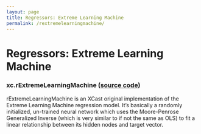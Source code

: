 ```yaml
---
layout: page
title: Regressors: Extreme Learning Machine 
permalink: /rextremelearningmachine/ 
---
```


# Regressors: Extreme Learning Machine 
### xc.rExtremeLearningMachine ([source code](https://github.com/kjhall01/xcast/blob/b1764eaa1bfaf17c85447f6571caf016a13b2915/src/estimators/regressors.py#L125)) 

rExtremeLearningMachine is an XCast original implementation of the Extreme Learning Machine regression model. It’s basically a randomly initialized, un-trained neural network which uses the Moore-Penrose Generalized Inverse (which is very similar to if not the same as OLS) to fit a linear relationship between its hidden nodes and target vector. 
